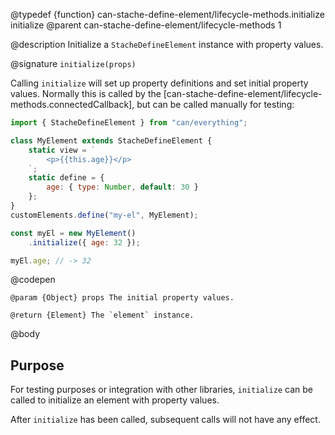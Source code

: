 @typedef {function} can-stache-define-element/lifecycle-methods.initialize initialize
@parent can-stache-define-element/lifecycle-methods 1

@description Initialize a `StacheDefineElement` instance with property values.

@signature `initialize(props)`

  Calling `initialize` will set up property definitions and set initial property values. Normally this is called by the [can-stache-define-element/lifecycle-methods.connectedCallback], but can be called manually for testing:

  ```js
  import { StacheDefineElement } from "can/everything";

  class MyElement extends StacheDefineElement {
	  static view = `
		  <p>{{this.age}}</p>
	  `;
	  static define = {
		  age: { type: Number, default: 30 }
	  };
  }
  customElements.define("my-el", MyElement);

  const myEl = new MyElement()
	  .initialize({ age: 32 });

  myEl.age; // -> 32
  ```
  @codepen

	@param {Object} props The initial property values.

	@return {Element} The `element` instance.

@body

## Purpose

For testing purposes or integration with other libraries, `initialize` can be called to initialize an element with property values.

After `initialize` has been called, subsequent calls will not have any effect.
